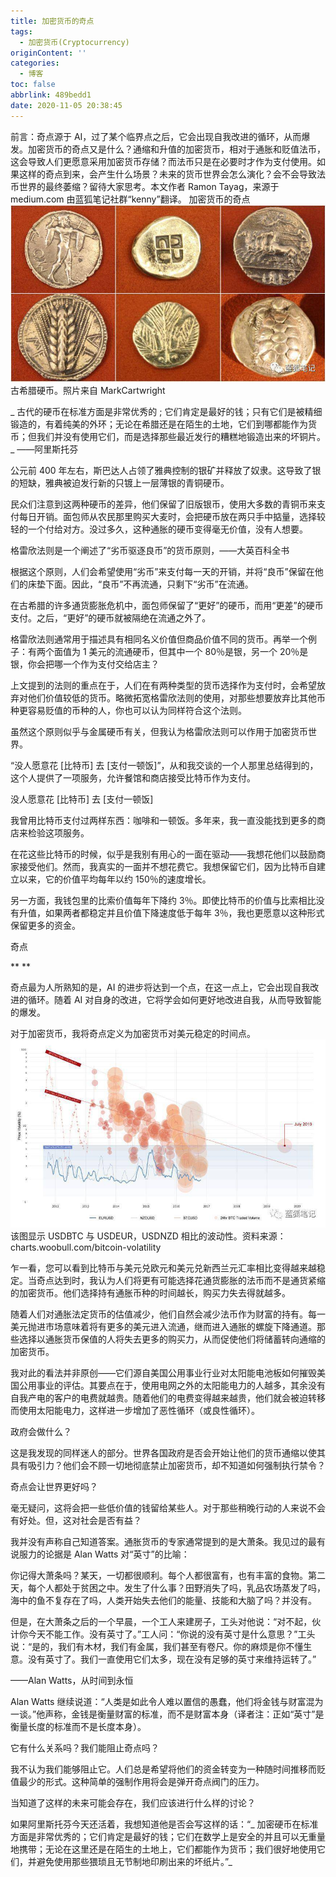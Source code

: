 ```yaml
---
title: 加密货币的奇点
tags:
  - 加密货币(Cryptocurrency)
originContent: ''
categories:
  - 博客
toc: false
abbrlink: 489bedd1
date: 2020-11-05 20:38:45
---
```


前言：奇点源于 AI，过了某个临界点之后，它会出现自我改进的循环，从而爆发。加密货币的奇点又是什么？通缩和升值的加密货币，相对于通胀和贬值法币，这会导致人们更愿意采用加密货币存储？而法币只是在必要时才作为支付使用。如果这样的奇点到来，会产生什么场景？未来的货币世界会怎么演化？会不会导致法币世界的最终萎缩？留待大家思考。本文作者 Ramon Tayag，来源于 medium.com 由蓝狐笔记社群“kenny”翻译。
加密货币的奇点
![2e35306cc65a368914525fd69337a436.jpg](/images/2020/11/05/4d33ddd9-ec3a-4d89-9a0a-88066a99b874.jpg)
古希腊硬币。照片来自 MarkCartwright

_ 古代的硬币在标准方面是非常优秀的 ; 它们肯定是最好的钱；只有它们是被精细锻造的，有着纯美的外环；无论在希腊还是在陌生的土地，它们到哪都能作为货币；但我们并没有使用它们，而是选择那些最近发行的糟糕地锻造出来的坏铜片。_ ——阿里斯托芬

公元前 400 年左右，斯巴达人占领了雅典控制的银矿并释放了奴隶。这导致了银的短缺，雅典被迫发行新的只镀上一层薄银的青铜硬币。

民众们注意到这两种硬币的差异，他们保留了旧版银币，使用大多数的青铜币来支付每日开销。面包师从农民那里购买大麦时，会把硬币放在两只手中掂量，选择较轻的一个付给对方。没过多久，这种通胀的硬币变得毫无价值，没有人想要。

格雷欣法则是一个阐述了“劣币驱逐良币”的货币原则，——大英百科全书

根据这个原则，人们会希望使用“劣币”来支付每一天的开销，并将“良币”保留在他们的床垫下面。因此，“良币”不再流通，只剩下“劣币”在流通。

在古希腊的许多通货膨胀危机中，面包师保留了“更好”的硬币，而用“更差”的硬币支付。之后，“更好”的硬币就被隔绝在流通之外了。

格雷欣法则通常用于描述具有相同名义价值但商品价值不同的货币。再举一个例子：有两个面值为 1 美元的流通硬币，但其中一个 80％是银，另一个 20％是银，你会把哪一个作为支付交给店主？

上文提到的法则的重点在于，人们在有两种类型的货币选择作为支付时，会希望放弃对他们价值较低的货币。略微拓宽格雷欣法则的使用，对那些想要放弃比其他币种更容易贬值的币种的人，你也可以认为同样符合这个法则。

虽然这个原则似乎与金属硬币有关，但我认为格雷欣法则可以作用于加密货币世界。

“没人愿意花 [比特币] 去 [支付一顿饭]”，从和我交谈的一个人那里总结得到的，这个人提供了一项服务，允许餐馆和商店接受比特币作为支付。

没人愿意花 [比特币] 去 [支付一顿饭]

我曾用比特币支付过两样东西：咖啡和一顿饭。多年来，我一直没能找到更多的商店来检验这项服务。

在花这些比特币的时候，似乎是我别有用心的一面在驱动——我想花他们以鼓励商家接受他们。然而，我真实的一面并不想花费它。我想保留它们，因为比特币自建立以来，它的价值平均每年以约 150％的速度增长。

另一方面，我钱包里的比索价值每年下降约 3％。即使比特币的价值与比索相比没有升值，如果两者都稳定并且价值下降速度低于每年 3％，我也更愿意以这种形式保留更多的资金。

奇点

**
**

奇点最为人所熟知的是，AI 的进步将达到一个点，在这一点上，它会出现自我改进的循环。随着 AI 对自身的改进，它将学会如何更好地改进自我，从而导致智能的爆发。

对于加密货币，我将奇点定义为加密货币对美元稳定的时间点。
![357c17c2f844672f795a65e5dfe0c7df.jpg](/images/2020/11/05/1eec5f6b-96e2-4b09-bbd4-f23d3c128d93.jpg)
该图显示 USDBTC 与 USDEUR，USDNZD 相比的波动性。资料来源：charts.woobull.com/bitcoin-volatility

乍一看，您可以看到比特币与美元兑欧元和美元兑新西兰元汇率相比变得越来越稳定。当奇点达到时，我认为人们将更有可能选择花通货膨胀的法币而不是通货紧缩的加密货币。他们选择持有通胀币种的时间越长，购买力失去得就越多。

随着人们对通胀法定货币的估值减少，他们自然会减少法币作为财富的持有。每一美元抛进市场意味着将有更多的美元进入流通，继而进入通胀的螺旋下降通道。那些选择以通胀货币保值的人将失去更多的购买力，从而促使他们将储蓄转向通缩的加密货币。

我对此的看法并非原创——它们源自美国公用事业行业对太阳能电池板如何摧毁美国公用事业的评估。其要点在于，使用电网之外的太阳能电力的人越多，其余没有自我产电的客户的电费就越贵。随着他们的电费变得越来越贵，他们就会被迫转移而使用太阳能电力，这样进一步增加了恶性循环（或良性循环）。

政府会做什么？

这是我发现的同样迷人的部分。世界各国政府是否会开始让他们的货币通缩以使其具有吸引力？他们会不顾一切地彻底禁止加密货币，却不知道如何强制执行禁令？

奇点会让世界更好吗？

毫无疑问，这将会把一些低价值的钱留给某些人。对于那些稍晚行动的人来说不会有好处。但，这对社会是否有益？

我并没有声称自己知道答案。通胀货币的专家通常提到的是大萧条。我见过的最有说服力的论据是 Alan Watts 对“英寸”的比喻：

你记得大萧条吗？某天，一切都很顺利。每个人都很富有，也有丰富的食物。第二天，每个人都处于贫困之中。发生了什么事？田野消失了吗，乳品农场蒸发了吗，海中的鱼不复存在了吗，人类开始失去他们的能量、技能和大脑了吗？并没有。

但是，在大萧条之后的一个早晨，一个工人来建房子，工头对他说：“对不起，伙计你今天不能工作。没有英寸了。”工人问：“你说的没有英寸是什么意思？”工头说：“是的，我们有木材，我们有金属，我们甚至有卷尺。你的麻烦是你不懂生意。没有英寸了。我们一直使用它们太多，现在没有足够的英寸来维持运转了。”

——Alan Watts，从时间到永恒

Alan Watts 继续说道：“人类是如此令人难以置信的愚蠢，他们将金钱与财富混为一谈。”他声称，金钱是衡量财富的标准，而不是财富本身（译者注：正如“英寸”是衡量长度的标准而不是长度本身）。

它有什么关系吗？我们能阻止奇点吗？

我不认为我们能够阻止它。人们总是希望将他们的资金转变为一种随时间推移而贬值最少的形式。这种简单的强制作用将会是弹开奇点阀门的压力。

当知道了这样的未来可能会存在，我们应该进行什么样的讨论？

如果阿里斯托芬今天还活着，我想知道他是否会写这样的话：“_ 加密硬币在标准方面是非常优秀的；它们肯定是最好的钱；它们在数学上是安全的并且可以无重量地携带；无论在这里还是在陌生的土地上，它们都能作为货币；我们很好地使用它们，并避免使用那些猥琐且无节制地印刷出来的坏纸片。”_